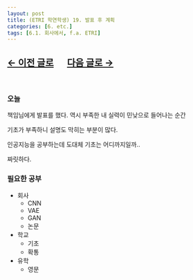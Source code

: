 ```yaml
---
layout: post
title: (ETRI 학연학생) 19. 발표 후 계획
categories: [6. etc.]
tags: [6.1. 회사에서, f.a. ETRI]
---
```


## [←  이전 글로](https://maizer2.github.io/6.%20etc2022/2022/05/13/(ETRI-학연학생)-18.-problem.html) 　 [다음 글로 →](https://maizer2.github.io/6.%20etc2022/2022/05/18/(ETRI-학연학생)-20.-planned-design.html)

<br/>

### 오늘

책임님에게 발표를 했다. 역시 부족한 내 실력이 민낮으로 들어나는 순간

기초가 부족하니 설명도 막히는 부분이 많다.

인공지능을 공부하는데 도대체 기초는 어디까지일까..

짜릿하다.

### 필요한 공부

* 회사
    * CNN
    * VAE
    * GAN
    * 논문
* 학교
    * 기초
    * 확통
* 유학
    * 영문
